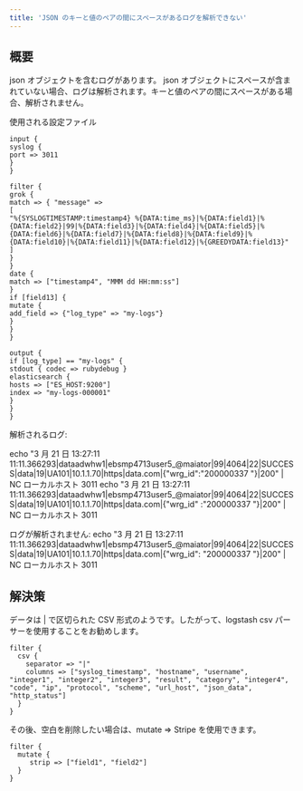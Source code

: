```yaml
---
title: 'JSON のキーと値のペアの間にスペースがあるログを解析できない'
---
```


## 概要
json オブジェクトを含むログがあります。 json オブジェクトにスペースが含まれていない場合、ログは解析されます。キーと値のペアの間にスペースがある場合、解析されません。

使用される設定ファイル

```
input {
syslog {
port => 3011
}
}

filter {
grok {
match => { "message" =>
[
"%{SYSLOGTIMESTAMP:timestamp4} %{DATA:time_ms}|%{DATA:field1}|%{DATA:field2}|99|%{DATA:field3}|%{DATA:field4}|%{DATA:field5}|%{DATA:field6}|%{DATA:field7}|%{DATA:field8}|%{DATA:field9}|%{DATA:field10}|%{DATA:field11}|%{DATA:field12}|%{GREEDYDATA:field13}"
]
}
}
date {
match => ["timestamp4", "MMM dd HH:mm:ss"]
}
if [field13] {
mutate {
add_field => {"log_type" => "my-logs"}
}
}
}

output {
if [log_type] == "my-logs" {
stdout { codec => rubydebug }
elasticsearch {
hosts => ["ES_HOST:9200"]
index => "my-logs-000001"
}
}
}

```
解析されるログ:

echo "3 月 21 日 13:27:11 11:11.366293|dataadwhw1|ebsmp4713user5_@maiator|99|4064|22|SUCCESS|data|19|UA101|10.1.1.70|https|data.com|{"wrg_id":"200000337 "}|200" | NC ローカルホスト 3011
echo "3 月 21 日 13:27:11 11:11.366293|dataadwhw1|ebsmp4713user5_@maiator|99|4064|22|SUCCESS|data|19|UA101|10.1.1.70|https|data.com|{"wrg_id" :"200000337 "}|200" | NC ローカルホスト 3011

ログが解析されません:
echo "3 月 21 日 13:27:11 11:11.366293|dataadwhw1|ebsmp4713user5_@maiator|99|4064|22|SUCCESS|data|19|UA101|10.1.1.70|https|data.com|{"wrg_id": "200000337 "}|200" | NC ローカルホスト 3011

## 解決策
データは | で区切られた CSV 形式のようです。したがって、logstash csv パーサーを使用することをお勧めします。

```
filter {
  csv {
    separator => "|"
    columns => ["syslog_timestamp", "hostname", "username", "integer1", "integer2", "integer3", "result", "category", "integer4", "code", "ip", "protocol", "scheme", "url_host", "json_data", "http_status"]
  }
}

```
その後、空白を削除したい場合は、mutate => Stripe を使用できます。

```
filter {
  mutate {
     strip => ["field1", "field2"]
  }
}

```
